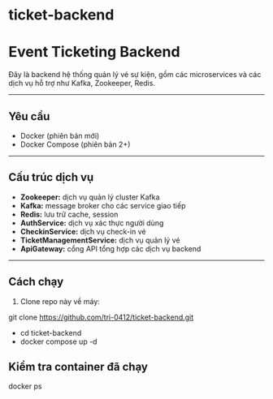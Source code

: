 # ticket-backend
# Event Ticketing Backend

Đây là backend hệ thống quản lý vé sự kiện, gồm các microservices và các dịch vụ hỗ trợ như Kafka, Zookeeper, Redis.

---

## Yêu cầu

- Docker (phiên bản mới)
- Docker Compose (phiên bản 2+)

---

## Cấu trúc dịch vụ

- **Zookeeper:** dịch vụ quản lý cluster Kafka
- **Kafka:** message broker cho các service giao tiếp
- **Redis:** lưu trữ cache, session
- **AuthService:** dịch vụ xác thực người dùng
- **CheckinService:** dịch vụ check-in vé
- **TicketManagementService:** dịch vụ quản lý vé
- **ApiGateway:** cổng API tổng hợp các dịch vụ backend

---

## Cách chạy

1. Clone repo này về máy:

git clone https://github.com/tri-0412/ticket-backend.git
- cd ticket-backend
- docker compose up -d
## Kiểm tra container đã chạy
docker ps
